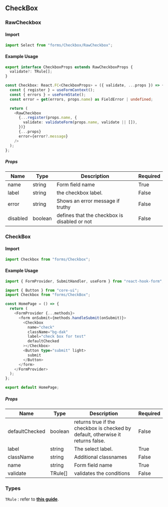 ## CheckBox

<!-- RawCheckBox -->

### RawCheckbox

<!-- RawCheckBox-Import -->

#### Import

```typescript
import Select from "forms/Checkbox/RawCheckbox";
```

#### Example Usage

```typescript
export interface CheckboxProps extends RawCheckboxProps {
  validate?: TRule[];
}

const Checkbox: React.FC<CheckboxProps> = ({ validate, ...props }) => {
  const { register } = useFormContext();
  const { errors } = useFormState();
  const error = get(errors, props.name) as FieldError | undefined;

  return (
    <RawCheckbox
      {...register(props.name, {
        validate: validateForm(props.name, validate || []),
      })}
      {...props}
      error={error?.message}
    />
  );
};
```

##### Props

| Name     | Type    | Description                                  | Required |
| -------- | ------- | -------------------------------------------- | -------- |
| name     | string  | Form field name                              | True     |
| label    | string  | the checkbox label.                          | False    |
| error    | string  | Shows an error message if truthy             | False    |
| disabled | boolean | defines that the checkbox is disabled or not | False    |

### CheckBox

<!-- checkbox-import -->

#### Import

```typescript
import Checkbox from "forms/Checkbox";
```

<!--  checkbox-Usage -->

#### Example Usage

```typescript
import { FormProvider, SubmitHandler, useForm } from "react-hook-form";

import { Button } from "core-ui";
import Checkbox from "forms/CheckBox";

const HomePage = () => {
  return (
    <FormProvider {...methods}>
      <form onSubmit={methods.handleSubmit(onSubmit)}>
        <Checkbox
          name="check"
          className="bg-dak"
          label="check box for test"
          defaultChecked
        ></Checkbox>
        <Button type="submit" light>
          submit
        </Button>
      </form>
    </FormProvider>
  );
};

export default HomePage;
```

<!-- checkBox-Props -->

##### Props

| Name           | Type    | Description                                                                     | Required |
| -------------- | ------- | ------------------------------------------------------------------------------- | -------- |
| defaultChecked | boolean | returns true if the checkbox is checked by default, otherwise it returns false. | False    |
| label          | string  | The select label.                                                               | True     |
| className      | string  | Additional classnames                                                           | False    |
| name           | string  | Form field name                                                                 | True     |
| validate       | TRule[] | validates the conditions                                                        | False    |

### Types

`TRule` : refer to <a href='../field-validator/README.md'>**this guide**</a>.
